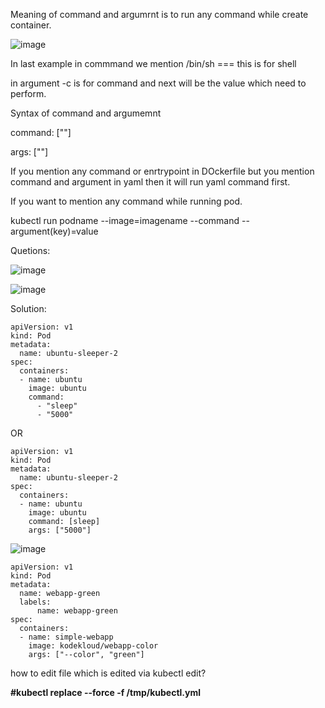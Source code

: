 Meaning of command and argumrnt is to run any command while create container.

![image](https://github.com/Khushang49/90DaysofKubernetes/assets/95266353/aabbe1fc-c161-4a4a-8960-cd522089a40c)

In last example in commmand we mention /bin/sh === this is for shell

in argument -c is for command and next will be the value which need to perform.

Syntax of command and argumemnt

command: [""]

args: [""]

If you mention any command or enrtrypoint in DOckerfile but you mention command and argument in yaml then it will run yaml command first.

If you want to mention any command while running pod.

kubectl run podname --image=imagename --command -- argument(key)=value



Quetions:

![image](https://github.com/Khushang49/90DaysofKubernetes/assets/95266353/97291692-e892-4285-b93f-375f79731a2e)

![image](https://github.com/Khushang49/90DaysofKubernetes/assets/95266353/52345de1-b6a2-4aee-a6f6-e277dea19ffc)


Solution: 

````
apiVersion: v1 
kind: Pod 
metadata:
  name: ubuntu-sleeper-2 
spec:
  containers:
  - name: ubuntu
    image: ubuntu
    command:
      - "sleep"
      - "5000"
`````   

OR

```
apiVersion: v1 
kind: Pod 
metadata:
  name: ubuntu-sleeper-2 
spec:
  containers:
  - name: ubuntu
    image: ubuntu
    command: [sleep]
    args: ["5000"]
```


![image](https://github.com/Khushang49/90DaysofKubernetes/assets/95266353/ed487561-c7e3-46bd-8903-09d0fa468637)

```
apiVersion: v1 
kind: Pod 
metadata:
  name: webapp-green
  labels:
      name: webapp-green 
spec:
  containers:
  - name: simple-webapp
    image: kodekloud/webapp-color
    args: ["--color", "green"]
```


how to edit file which is edited via kubectl edit?

**#kubectl replace --force -f /tmp/kubectl.yml**
